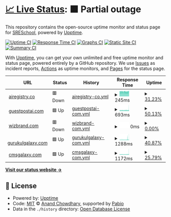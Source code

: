 # [📈 Live Status](https://SRESchool.github.io/All-Wizbrand-Websites-Uptime-Monitor): <!--live status--> **🟧 Partial outage**

This repository contains the open-source uptime monitor and status page for [SRESchool](https://SRESchool.github.io/All-Wizbrand-Websites-Uptime-Monitor), powered by [Upptime](https://github.com/upptime/upptime).

[![Uptime CI](https://github.com/SRESchool/All-Wizbrand-Websites-Uptime-Monitor/workflows/Uptime%20CI/badge.svg)](https://github.com/SRESchool/All-Wizbrand-Websites-Uptime-Monitor/actions?query=workflow%3A%22Uptime+CI%22)
[![Response Time CI](https://github.com/SRESchool/All-Wizbrand-Websites-Uptime-Monitor/workflows/Response%20Time%20CI/badge.svg)](https://github.com/SRESchool/All-Wizbrand-Websites-Uptime-Monitor/actions?query=workflow%3A%22Response+Time+CI%22)
[![Graphs CI](https://github.com/SRESchool/All-Wizbrand-Websites-Uptime-Monitor/workflows/Graphs%20CI/badge.svg)](https://github.com/SRESchool/All-Wizbrand-Websites-Uptime-Monitor/actions?query=workflow%3A%22Graphs+CI%22)
[![Static Site CI](https://github.com/SRESchool/All-Wizbrand-Websites-Uptime-Monitor/workflows/Static%20Site%20CI/badge.svg)](https://github.com/SRESchool/All-Wizbrand-Websites-Uptime-Monitor/actions?query=workflow%3A%22Static+Site+CI%22)
[![Summary CI](https://github.com/SRESchool/All-Wizbrand-Websites-Uptime-Monitor/workflows/Summary%20CI/badge.svg)](https://github.com/SRESchool/All-Wizbrand-Websites-Uptime-Monitor/actions?query=workflow%3A%22Summary+CI%22)

With [Upptime](https://upptime.js.org), you can get your own unlimited and free uptime monitor and status page, powered entirely by a GitHub repository. We use [Issues](https://github.com/SRESchool/All-Wizbrand-Websites-Uptime-Monitor/issues) as incident reports, [Actions](https://github.com/SRESchool/All-Wizbrand-Websites-Uptime-Monitor/actions) as uptime monitors, and [Pages](https://SRESchool.github.io/All-Wizbrand-Websites-Uptime-Monitor) for the status page.

<!--start: status pages-->
<!-- This summary is generated by Upptime (https://github.com/upptime/upptime) -->
<!-- Do not edit this manually, your changes will be overwritten -->
<!-- prettier-ignore -->
| URL | Status | History | Response Time | Uptime |
| --- | ------ | ------- | ------------- | ------ |
| <img alt="" src="https://icons.duckduckgo.com/ip3/airegistry.co.ico" height="13"> [airegistry.co](https://airegistry.co) | 🟥 Down | [airegistry-co.yml](https://github.com/SRESchool/All-Wizbrand-Websites-Uptime-Monitor/commits/HEAD/history/airegistry-co.yml) | <details><summary><img alt="Response time graph" src="./graphs/airegistry-co/response-time-week.png" height="20"> 245ms</summary><br><a href="https://SRESchool.github.io/All-Wizbrand-Websites-Uptime-Monitor/history/airegistry-co"><img alt="Response time 243" src="https://img.shields.io/endpoint?url=https%3A%2F%2Fraw.githubusercontent.com%2FSRESchool%2FAll-Wizbrand-Websites-Uptime-Monitor%2FHEAD%2Fapi%2Fairegistry-co%2Fresponse-time.json"></a><br><a href="https://SRESchool.github.io/All-Wizbrand-Websites-Uptime-Monitor/history/airegistry-co"><img alt="24-hour response time 0" src="https://img.shields.io/endpoint?url=https%3A%2F%2Fraw.githubusercontent.com%2FSRESchool%2FAll-Wizbrand-Websites-Uptime-Monitor%2FHEAD%2Fapi%2Fairegistry-co%2Fresponse-time-day.json"></a><br><a href="https://SRESchool.github.io/All-Wizbrand-Websites-Uptime-Monitor/history/airegistry-co"><img alt="7-day response time 245" src="https://img.shields.io/endpoint?url=https%3A%2F%2Fraw.githubusercontent.com%2FSRESchool%2FAll-Wizbrand-Websites-Uptime-Monitor%2FHEAD%2Fapi%2Fairegistry-co%2Fresponse-time-week.json"></a><br><a href="https://SRESchool.github.io/All-Wizbrand-Websites-Uptime-Monitor/history/airegistry-co"><img alt="30-day response time 243" src="https://img.shields.io/endpoint?url=https%3A%2F%2Fraw.githubusercontent.com%2FSRESchool%2FAll-Wizbrand-Websites-Uptime-Monitor%2FHEAD%2Fapi%2Fairegistry-co%2Fresponse-time-month.json"></a><br><a href="https://SRESchool.github.io/All-Wizbrand-Websites-Uptime-Monitor/history/airegistry-co"><img alt="1-year response time 243" src="https://img.shields.io/endpoint?url=https%3A%2F%2Fraw.githubusercontent.com%2FSRESchool%2FAll-Wizbrand-Websites-Uptime-Monitor%2FHEAD%2Fapi%2Fairegistry-co%2Fresponse-time-year.json"></a></details> | <details><summary><a href="https://SRESchool.github.io/All-Wizbrand-Websites-Uptime-Monitor/history/airegistry-co">31.23%</a></summary><a href="https://SRESchool.github.io/All-Wizbrand-Websites-Uptime-Monitor/history/airegistry-co"><img alt="All-time uptime 33.49%" src="https://img.shields.io/endpoint?url=https%3A%2F%2Fraw.githubusercontent.com%2FSRESchool%2FAll-Wizbrand-Websites-Uptime-Monitor%2FHEAD%2Fapi%2Fairegistry-co%2Fuptime.json"></a><br><a href="https://SRESchool.github.io/All-Wizbrand-Websites-Uptime-Monitor/history/airegistry-co"><img alt="24-hour uptime 0.00%" src="https://img.shields.io/endpoint?url=https%3A%2F%2Fraw.githubusercontent.com%2FSRESchool%2FAll-Wizbrand-Websites-Uptime-Monitor%2FHEAD%2Fapi%2Fairegistry-co%2Fuptime-day.json"></a><br><a href="https://SRESchool.github.io/All-Wizbrand-Websites-Uptime-Monitor/history/airegistry-co"><img alt="7-day uptime 31.23%" src="https://img.shields.io/endpoint?url=https%3A%2F%2Fraw.githubusercontent.com%2FSRESchool%2FAll-Wizbrand-Websites-Uptime-Monitor%2FHEAD%2Fapi%2Fairegistry-co%2Fuptime-week.json"></a><br><a href="https://SRESchool.github.io/All-Wizbrand-Websites-Uptime-Monitor/history/airegistry-co"><img alt="30-day uptime 33.49%" src="https://img.shields.io/endpoint?url=https%3A%2F%2Fraw.githubusercontent.com%2FSRESchool%2FAll-Wizbrand-Websites-Uptime-Monitor%2FHEAD%2Fapi%2Fairegistry-co%2Fuptime-month.json"></a><br><a href="https://SRESchool.github.io/All-Wizbrand-Websites-Uptime-Monitor/history/airegistry-co"><img alt="1-year uptime 33.49%" src="https://img.shields.io/endpoint?url=https%3A%2F%2Fraw.githubusercontent.com%2FSRESchool%2FAll-Wizbrand-Websites-Uptime-Monitor%2FHEAD%2Fapi%2Fairegistry-co%2Fuptime-year.json"></a></details>
| <img alt="" src="https://icons.duckduckgo.com/ip3/guestpostai.com.ico" height="13"> [guestpostai.com](https://guestpostai.com) | 🟩 Up | [guestpostai-com.yml](https://github.com/SRESchool/All-Wizbrand-Websites-Uptime-Monitor/commits/HEAD/history/guestpostai-com.yml) | <details><summary><img alt="Response time graph" src="./graphs/guestpostai-com/response-time-week.png" height="20"> 693ms</summary><br><a href="https://SRESchool.github.io/All-Wizbrand-Websites-Uptime-Monitor/history/guestpostai-com"><img alt="Response time 693" src="https://img.shields.io/endpoint?url=https%3A%2F%2Fraw.githubusercontent.com%2FSRESchool%2FAll-Wizbrand-Websites-Uptime-Monitor%2FHEAD%2Fapi%2Fguestpostai-com%2Fresponse-time.json"></a><br><a href="https://SRESchool.github.io/All-Wizbrand-Websites-Uptime-Monitor/history/guestpostai-com"><img alt="24-hour response time 743" src="https://img.shields.io/endpoint?url=https%3A%2F%2Fraw.githubusercontent.com%2FSRESchool%2FAll-Wizbrand-Websites-Uptime-Monitor%2FHEAD%2Fapi%2Fguestpostai-com%2Fresponse-time-day.json"></a><br><a href="https://SRESchool.github.io/All-Wizbrand-Websites-Uptime-Monitor/history/guestpostai-com"><img alt="7-day response time 693" src="https://img.shields.io/endpoint?url=https%3A%2F%2Fraw.githubusercontent.com%2FSRESchool%2FAll-Wizbrand-Websites-Uptime-Monitor%2FHEAD%2Fapi%2Fguestpostai-com%2Fresponse-time-week.json"></a><br><a href="https://SRESchool.github.io/All-Wizbrand-Websites-Uptime-Monitor/history/guestpostai-com"><img alt="30-day response time 693" src="https://img.shields.io/endpoint?url=https%3A%2F%2Fraw.githubusercontent.com%2FSRESchool%2FAll-Wizbrand-Websites-Uptime-Monitor%2FHEAD%2Fapi%2Fguestpostai-com%2Fresponse-time-month.json"></a><br><a href="https://SRESchool.github.io/All-Wizbrand-Websites-Uptime-Monitor/history/guestpostai-com"><img alt="1-year response time 693" src="https://img.shields.io/endpoint?url=https%3A%2F%2Fraw.githubusercontent.com%2FSRESchool%2FAll-Wizbrand-Websites-Uptime-Monitor%2FHEAD%2Fapi%2Fguestpostai-com%2Fresponse-time-year.json"></a></details> | <details><summary><a href="https://SRESchool.github.io/All-Wizbrand-Websites-Uptime-Monitor/history/guestpostai-com">50.13%</a></summary><a href="https://SRESchool.github.io/All-Wizbrand-Websites-Uptime-Monitor/history/guestpostai-com"><img alt="All-time uptime 48.49%" src="https://img.shields.io/endpoint?url=https%3A%2F%2Fraw.githubusercontent.com%2FSRESchool%2FAll-Wizbrand-Websites-Uptime-Monitor%2FHEAD%2Fapi%2Fguestpostai-com%2Fuptime.json"></a><br><a href="https://SRESchool.github.io/All-Wizbrand-Websites-Uptime-Monitor/history/guestpostai-com"><img alt="24-hour uptime 53.92%" src="https://img.shields.io/endpoint?url=https%3A%2F%2Fraw.githubusercontent.com%2FSRESchool%2FAll-Wizbrand-Websites-Uptime-Monitor%2FHEAD%2Fapi%2Fguestpostai-com%2Fuptime-day.json"></a><br><a href="https://SRESchool.github.io/All-Wizbrand-Websites-Uptime-Monitor/history/guestpostai-com"><img alt="7-day uptime 50.13%" src="https://img.shields.io/endpoint?url=https%3A%2F%2Fraw.githubusercontent.com%2FSRESchool%2FAll-Wizbrand-Websites-Uptime-Monitor%2FHEAD%2Fapi%2Fguestpostai-com%2Fuptime-week.json"></a><br><a href="https://SRESchool.github.io/All-Wizbrand-Websites-Uptime-Monitor/history/guestpostai-com"><img alt="30-day uptime 48.49%" src="https://img.shields.io/endpoint?url=https%3A%2F%2Fraw.githubusercontent.com%2FSRESchool%2FAll-Wizbrand-Websites-Uptime-Monitor%2FHEAD%2Fapi%2Fguestpostai-com%2Fuptime-month.json"></a><br><a href="https://SRESchool.github.io/All-Wizbrand-Websites-Uptime-Monitor/history/guestpostai-com"><img alt="1-year uptime 48.49%" src="https://img.shields.io/endpoint?url=https%3A%2F%2Fraw.githubusercontent.com%2FSRESchool%2FAll-Wizbrand-Websites-Uptime-Monitor%2FHEAD%2Fapi%2Fguestpostai-com%2Fuptime-year.json"></a></details>
| <img alt="" src="https://icons.duckduckgo.com/ip3/wizbrand.com.ico" height="13"> [wizbrand.com](https://wizbrand.com) | 🟥 Down | [wizbrand-com.yml](https://github.com/SRESchool/All-Wizbrand-Websites-Uptime-Monitor/commits/HEAD/history/wizbrand-com.yml) | <details><summary><img alt="Response time graph" src="./graphs/wizbrand-com/response-time-week.png" height="20"> 0ms</summary><br><a href="https://SRESchool.github.io/All-Wizbrand-Websites-Uptime-Monitor/history/wizbrand-com"><img alt="Response time 0" src="https://img.shields.io/endpoint?url=https%3A%2F%2Fraw.githubusercontent.com%2FSRESchool%2FAll-Wizbrand-Websites-Uptime-Monitor%2FHEAD%2Fapi%2Fwizbrand-com%2Fresponse-time.json"></a><br><a href="https://SRESchool.github.io/All-Wizbrand-Websites-Uptime-Monitor/history/wizbrand-com"><img alt="24-hour response time 0" src="https://img.shields.io/endpoint?url=https%3A%2F%2Fraw.githubusercontent.com%2FSRESchool%2FAll-Wizbrand-Websites-Uptime-Monitor%2FHEAD%2Fapi%2Fwizbrand-com%2Fresponse-time-day.json"></a><br><a href="https://SRESchool.github.io/All-Wizbrand-Websites-Uptime-Monitor/history/wizbrand-com"><img alt="7-day response time 0" src="https://img.shields.io/endpoint?url=https%3A%2F%2Fraw.githubusercontent.com%2FSRESchool%2FAll-Wizbrand-Websites-Uptime-Monitor%2FHEAD%2Fapi%2Fwizbrand-com%2Fresponse-time-week.json"></a><br><a href="https://SRESchool.github.io/All-Wizbrand-Websites-Uptime-Monitor/history/wizbrand-com"><img alt="30-day response time 0" src="https://img.shields.io/endpoint?url=https%3A%2F%2Fraw.githubusercontent.com%2FSRESchool%2FAll-Wizbrand-Websites-Uptime-Monitor%2FHEAD%2Fapi%2Fwizbrand-com%2Fresponse-time-month.json"></a><br><a href="https://SRESchool.github.io/All-Wizbrand-Websites-Uptime-Monitor/history/wizbrand-com"><img alt="1-year response time 0" src="https://img.shields.io/endpoint?url=https%3A%2F%2Fraw.githubusercontent.com%2FSRESchool%2FAll-Wizbrand-Websites-Uptime-Monitor%2FHEAD%2Fapi%2Fwizbrand-com%2Fresponse-time-year.json"></a></details> | <details><summary><a href="https://SRESchool.github.io/All-Wizbrand-Websites-Uptime-Monitor/history/wizbrand-com">0.00%</a></summary><a href="https://SRESchool.github.io/All-Wizbrand-Websites-Uptime-Monitor/history/wizbrand-com"><img alt="All-time uptime 0.00%" src="https://img.shields.io/endpoint?url=https%3A%2F%2Fraw.githubusercontent.com%2FSRESchool%2FAll-Wizbrand-Websites-Uptime-Monitor%2FHEAD%2Fapi%2Fwizbrand-com%2Fuptime.json"></a><br><a href="https://SRESchool.github.io/All-Wizbrand-Websites-Uptime-Monitor/history/wizbrand-com"><img alt="24-hour uptime 0.00%" src="https://img.shields.io/endpoint?url=https%3A%2F%2Fraw.githubusercontent.com%2FSRESchool%2FAll-Wizbrand-Websites-Uptime-Monitor%2FHEAD%2Fapi%2Fwizbrand-com%2Fuptime-day.json"></a><br><a href="https://SRESchool.github.io/All-Wizbrand-Websites-Uptime-Monitor/history/wizbrand-com"><img alt="7-day uptime 0.00%" src="https://img.shields.io/endpoint?url=https%3A%2F%2Fraw.githubusercontent.com%2FSRESchool%2FAll-Wizbrand-Websites-Uptime-Monitor%2FHEAD%2Fapi%2Fwizbrand-com%2Fuptime-week.json"></a><br><a href="https://SRESchool.github.io/All-Wizbrand-Websites-Uptime-Monitor/history/wizbrand-com"><img alt="30-day uptime 0.00%" src="https://img.shields.io/endpoint?url=https%3A%2F%2Fraw.githubusercontent.com%2FSRESchool%2FAll-Wizbrand-Websites-Uptime-Monitor%2FHEAD%2Fapi%2Fwizbrand-com%2Fuptime-month.json"></a><br><a href="https://SRESchool.github.io/All-Wizbrand-Websites-Uptime-Monitor/history/wizbrand-com"><img alt="1-year uptime 0.00%" src="https://img.shields.io/endpoint?url=https%3A%2F%2Fraw.githubusercontent.com%2FSRESchool%2FAll-Wizbrand-Websites-Uptime-Monitor%2FHEAD%2Fapi%2Fwizbrand-com%2Fuptime-year.json"></a></details>
| <img alt="" src="https://icons.duckduckgo.com/ip3/gurukulgalaxy.com.ico" height="13"> [gurukulgalaxy.com](https://gurukulgalaxy.com) | 🟩 Up | [gurukulgalaxy-com.yml](https://github.com/SRESchool/All-Wizbrand-Websites-Uptime-Monitor/commits/HEAD/history/gurukulgalaxy-com.yml) | <details><summary><img alt="Response time graph" src="./graphs/gurukulgalaxy-com/response-time-week.png" height="20"> 1288ms</summary><br><a href="https://SRESchool.github.io/All-Wizbrand-Websites-Uptime-Monitor/history/gurukulgalaxy-com"><img alt="Response time 1279" src="https://img.shields.io/endpoint?url=https%3A%2F%2Fraw.githubusercontent.com%2FSRESchool%2FAll-Wizbrand-Websites-Uptime-Monitor%2FHEAD%2Fapi%2Fgurukulgalaxy-com%2Fresponse-time.json"></a><br><a href="https://SRESchool.github.io/All-Wizbrand-Websites-Uptime-Monitor/history/gurukulgalaxy-com"><img alt="24-hour response time 1495" src="https://img.shields.io/endpoint?url=https%3A%2F%2Fraw.githubusercontent.com%2FSRESchool%2FAll-Wizbrand-Websites-Uptime-Monitor%2FHEAD%2Fapi%2Fgurukulgalaxy-com%2Fresponse-time-day.json"></a><br><a href="https://SRESchool.github.io/All-Wizbrand-Websites-Uptime-Monitor/history/gurukulgalaxy-com"><img alt="7-day response time 1288" src="https://img.shields.io/endpoint?url=https%3A%2F%2Fraw.githubusercontent.com%2FSRESchool%2FAll-Wizbrand-Websites-Uptime-Monitor%2FHEAD%2Fapi%2Fgurukulgalaxy-com%2Fresponse-time-week.json"></a><br><a href="https://SRESchool.github.io/All-Wizbrand-Websites-Uptime-Monitor/history/gurukulgalaxy-com"><img alt="30-day response time 1279" src="https://img.shields.io/endpoint?url=https%3A%2F%2Fraw.githubusercontent.com%2FSRESchool%2FAll-Wizbrand-Websites-Uptime-Monitor%2FHEAD%2Fapi%2Fgurukulgalaxy-com%2Fresponse-time-month.json"></a><br><a href="https://SRESchool.github.io/All-Wizbrand-Websites-Uptime-Monitor/history/gurukulgalaxy-com"><img alt="1-year response time 1279" src="https://img.shields.io/endpoint?url=https%3A%2F%2Fraw.githubusercontent.com%2FSRESchool%2FAll-Wizbrand-Websites-Uptime-Monitor%2FHEAD%2Fapi%2Fgurukulgalaxy-com%2Fresponse-time-year.json"></a></details> | <details><summary><a href="https://SRESchool.github.io/All-Wizbrand-Websites-Uptime-Monitor/history/gurukulgalaxy-com">40.87%</a></summary><a href="https://SRESchool.github.io/All-Wizbrand-Websites-Uptime-Monitor/history/gurukulgalaxy-com"><img alt="All-time uptime 42.81%" src="https://img.shields.io/endpoint?url=https%3A%2F%2Fraw.githubusercontent.com%2FSRESchool%2FAll-Wizbrand-Websites-Uptime-Monitor%2FHEAD%2Fapi%2Fgurukulgalaxy-com%2Fuptime.json"></a><br><a href="https://SRESchool.github.io/All-Wizbrand-Websites-Uptime-Monitor/history/gurukulgalaxy-com"><img alt="24-hour uptime 0.00%" src="https://img.shields.io/endpoint?url=https%3A%2F%2Fraw.githubusercontent.com%2FSRESchool%2FAll-Wizbrand-Websites-Uptime-Monitor%2FHEAD%2Fapi%2Fgurukulgalaxy-com%2Fuptime-day.json"></a><br><a href="https://SRESchool.github.io/All-Wizbrand-Websites-Uptime-Monitor/history/gurukulgalaxy-com"><img alt="7-day uptime 40.87%" src="https://img.shields.io/endpoint?url=https%3A%2F%2Fraw.githubusercontent.com%2FSRESchool%2FAll-Wizbrand-Websites-Uptime-Monitor%2FHEAD%2Fapi%2Fgurukulgalaxy-com%2Fuptime-week.json"></a><br><a href="https://SRESchool.github.io/All-Wizbrand-Websites-Uptime-Monitor/history/gurukulgalaxy-com"><img alt="30-day uptime 42.81%" src="https://img.shields.io/endpoint?url=https%3A%2F%2Fraw.githubusercontent.com%2FSRESchool%2FAll-Wizbrand-Websites-Uptime-Monitor%2FHEAD%2Fapi%2Fgurukulgalaxy-com%2Fuptime-month.json"></a><br><a href="https://SRESchool.github.io/All-Wizbrand-Websites-Uptime-Monitor/history/gurukulgalaxy-com"><img alt="1-year uptime 42.81%" src="https://img.shields.io/endpoint?url=https%3A%2F%2Fraw.githubusercontent.com%2FSRESchool%2FAll-Wizbrand-Websites-Uptime-Monitor%2FHEAD%2Fapi%2Fgurukulgalaxy-com%2Fuptime-year.json"></a></details>
| <img alt="" src="https://icons.duckduckgo.com/ip3/cmsgalaxy.com.ico" height="13"> [cmsgalaxy.com](https://cmsgalaxy.com) | 🟩 Up | [cmsgalaxy-com.yml](https://github.com/SRESchool/All-Wizbrand-Websites-Uptime-Monitor/commits/HEAD/history/cmsgalaxy-com.yml) | <details><summary><img alt="Response time graph" src="./graphs/cmsgalaxy-com/response-time-week.png" height="20"> 1172ms</summary><br><a href="https://SRESchool.github.io/All-Wizbrand-Websites-Uptime-Monitor/history/cmsgalaxy-com"><img alt="Response time 1172" src="https://img.shields.io/endpoint?url=https%3A%2F%2Fraw.githubusercontent.com%2FSRESchool%2FAll-Wizbrand-Websites-Uptime-Monitor%2FHEAD%2Fapi%2Fcmsgalaxy-com%2Fresponse-time.json"></a><br><a href="https://SRESchool.github.io/All-Wizbrand-Websites-Uptime-Monitor/history/cmsgalaxy-com"><img alt="24-hour response time 1419" src="https://img.shields.io/endpoint?url=https%3A%2F%2Fraw.githubusercontent.com%2FSRESchool%2FAll-Wizbrand-Websites-Uptime-Monitor%2FHEAD%2Fapi%2Fcmsgalaxy-com%2Fresponse-time-day.json"></a><br><a href="https://SRESchool.github.io/All-Wizbrand-Websites-Uptime-Monitor/history/cmsgalaxy-com"><img alt="7-day response time 1172" src="https://img.shields.io/endpoint?url=https%3A%2F%2Fraw.githubusercontent.com%2FSRESchool%2FAll-Wizbrand-Websites-Uptime-Monitor%2FHEAD%2Fapi%2Fcmsgalaxy-com%2Fresponse-time-week.json"></a><br><a href="https://SRESchool.github.io/All-Wizbrand-Websites-Uptime-Monitor/history/cmsgalaxy-com"><img alt="30-day response time 1172" src="https://img.shields.io/endpoint?url=https%3A%2F%2Fraw.githubusercontent.com%2FSRESchool%2FAll-Wizbrand-Websites-Uptime-Monitor%2FHEAD%2Fapi%2Fcmsgalaxy-com%2Fresponse-time-month.json"></a><br><a href="https://SRESchool.github.io/All-Wizbrand-Websites-Uptime-Monitor/history/cmsgalaxy-com"><img alt="1-year response time 1172" src="https://img.shields.io/endpoint?url=https%3A%2F%2Fraw.githubusercontent.com%2FSRESchool%2FAll-Wizbrand-Websites-Uptime-Monitor%2FHEAD%2Fapi%2Fcmsgalaxy-com%2Fresponse-time-year.json"></a></details> | <details><summary><a href="https://SRESchool.github.io/All-Wizbrand-Websites-Uptime-Monitor/history/cmsgalaxy-com">25.79%</a></summary><a href="https://SRESchool.github.io/All-Wizbrand-Websites-Uptime-Monitor/history/cmsgalaxy-com"><img alt="All-time uptime 24.94%" src="https://img.shields.io/endpoint?url=https%3A%2F%2Fraw.githubusercontent.com%2FSRESchool%2FAll-Wizbrand-Websites-Uptime-Monitor%2FHEAD%2Fapi%2Fcmsgalaxy-com%2Fuptime.json"></a><br><a href="https://SRESchool.github.io/All-Wizbrand-Websites-Uptime-Monitor/history/cmsgalaxy-com"><img alt="24-hour uptime 0.00%" src="https://img.shields.io/endpoint?url=https%3A%2F%2Fraw.githubusercontent.com%2FSRESchool%2FAll-Wizbrand-Websites-Uptime-Monitor%2FHEAD%2Fapi%2Fcmsgalaxy-com%2Fuptime-day.json"></a><br><a href="https://SRESchool.github.io/All-Wizbrand-Websites-Uptime-Monitor/history/cmsgalaxy-com"><img alt="7-day uptime 25.79%" src="https://img.shields.io/endpoint?url=https%3A%2F%2Fraw.githubusercontent.com%2FSRESchool%2FAll-Wizbrand-Websites-Uptime-Monitor%2FHEAD%2Fapi%2Fcmsgalaxy-com%2Fuptime-week.json"></a><br><a href="https://SRESchool.github.io/All-Wizbrand-Websites-Uptime-Monitor/history/cmsgalaxy-com"><img alt="30-day uptime 24.94%" src="https://img.shields.io/endpoint?url=https%3A%2F%2Fraw.githubusercontent.com%2FSRESchool%2FAll-Wizbrand-Websites-Uptime-Monitor%2FHEAD%2Fapi%2Fcmsgalaxy-com%2Fuptime-month.json"></a><br><a href="https://SRESchool.github.io/All-Wizbrand-Websites-Uptime-Monitor/history/cmsgalaxy-com"><img alt="1-year uptime 24.94%" src="https://img.shields.io/endpoint?url=https%3A%2F%2Fraw.githubusercontent.com%2FSRESchool%2FAll-Wizbrand-Websites-Uptime-Monitor%2FHEAD%2Fapi%2Fcmsgalaxy-com%2Fuptime-year.json"></a></details>

<!--end: status pages-->

[**Visit our status website →**](https://SRESchool.github.io/All-Wizbrand-Websites-Uptime-Monitor)

## 📄 License

- Powered by: [Upptime](https://github.com/upptime/upptime)
- Code: [MIT](./LICENSE) © [Anand Chowdhary](https://anandchowdhary.com), supported by [Pabio](https://pabio.com)
- Data in the `./history` directory: [Open Database License](https://opendatacommons.org/licenses/odbl/1-0/)
